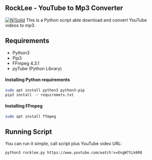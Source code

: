 
## RockLee - YouTube to Mp3 Converter
[![N|Solid](https://pbs.twimg.com/profile_images/791850439654436865/jxmdvlIO.jpg)](https://github.com/mribeirogabriel/rocklee)
This is a Python script able download and convert YouTube videos to mp3.

 ## Requirements
- Python3
- Pip3
- FFmpeg 4.3.1
- pyTube (Python Library)

#### Installing Python requirements
```bash
sudo apt install python3 python3-pip
pip3 install -r requiremets.txt
```
#### Installing FFmpeg
```bash
sudo apt install ffmpeg
```
 ## Running Script
You can run it simple, call script plus YouTube video URL:
```bash
python3 rocklee.py https://www.youtube.com/watch?v=EngW7tLk6R8
```
